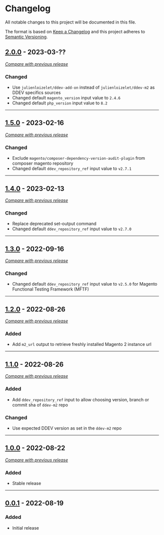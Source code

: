 # Changelog
All notable changes to this project will be documented in this file.

The format is based on [Keep a Changelog](https://keepachangelog.com/en)
and this project adheres to [Semantic Versioning](https://semver.org/spec/v2.0.0.html).


## [2.0.0](https://github.com/julienloizelet/github-actions-magento2-ddev-installation/releases/tag/v2.0.0) - 2023-03-??
[_Compare with previous release_](https://github.com/julienloizelet/github-actions-magento2-ddev-installation/compare/v1.5.0...v2.0.0)

### Changed

- Use `julienloizelet/ddev-add-on` instead of `julienloizelet/ddev-m2` as DDEV specifics sources 
- Changed default `magento_version` input value to `2.4.6`
- Changed default `php_version` input value to `8.2`

---

## [1.5.0](https://github.com/julienloizelet/github-actions-magento2-ddev-installation/releases/tag/v1.5.0) - 2023-02-16
[_Compare with previous release_](https://github.com/julienloizelet/github-actions-magento2-ddev-installation/compare/v1.4.0...v1.5.0)

### Changed

- Exclude `magento/composer-dependency-version-audit-plugin` from composer magento repository
- Changed default `ddev_repository_ref` input value to `v2.7.1`

---


## [1.4.0](https://github.com/julienloizelet/github-actions-magento2-ddev-installation/releases/tag/v1.4.0) - 2023-02-13
[_Compare with previous release_](https://github.com/julienloizelet/github-actions-magento2-ddev-installation/compare/v1.3.0...v1.4.0)

### Changed

- Replace deprecated set-output command
- Changed default `ddev_repository_ref` input value to `v2.7.0`


---

## [1.3.0](https://github.com/julienloizelet/github-actions-magento2-ddev-installation/releases/tag/v1.3.0) - 2022-09-16
[_Compare with previous release_](https://github.com/julienloizelet/github-actions-magento2-ddev-installation/compare/v1.2.0...v1.3.0)

### Changed

- Changed default `ddev_repository_ref` input value to `v2.5.0` for Magento Functional Testing Framework (MFTF) 
---

## [1.2.0](https://github.com/julienloizelet/github-actions-magento2-ddev-installation/releases/tag/v1.2.0) - 2022-08-26
[_Compare with previous release_](https://github.com/julienloizelet/github-actions-magento2-ddev-installation/compare/v1.1.0...v1.2.0)

### Added

- Add `m2_url` output to retrieve freshly installed Magento 2 instance url
---
## [1.1.0](https://github.com/julienloizelet/github-actions-magento2-ddev-installation/releases/tag/v1.1.0) - 2022-08-26
[_Compare with previous release_](https://github.com/julienloizelet/github-actions-magento2-ddev-installation/compare/v1.0.0...v1.1.0)
### Added

- Add `ddev_repository_ref` input to allow choosing version, branch or commit sha of `ddev-m2` repo

### Changed

- Use expected DDEV version as set in the `ddev-m2` repo
---
## [1.0.0](https://github.com/julienloizelet/github-actions-magento2-ddev-installation/releases/tag/v1.0.0) - 2022-08-22
[_Compare with previous release_](https://github.com/julienloizelet/github-actions-magento2-ddev-installation/compare/v0.0.1...v1.0.0)
### Added
- Stable release
---
## [0.0.1](https://github.com/julienloizelet/github-actions-magento2-ddev-installation/releases/tag/v0.0.1) - 2022-08-19

### Added
- Initial release
